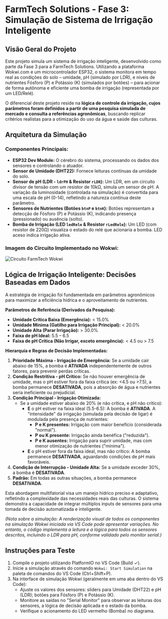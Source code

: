 # FarmTech Solutions - Fase 3: Simulação de Sistema de Irrigação Inteligente

## Visão Geral do Projeto

Este projeto simula um sistema de irrigação inteligente, desenvolvido como parte da Fase 3 para a FarmTech Solutions. Utilizando a plataforma Wokwi.com e um microcontrolador ESP32, o sistema monitora em tempo real as condições do solo – umidade, pH (simulado por LDR), e níveis de nutrientes Fósforo (P) e Potássio (K) (simulados por botões) – para acionar de forma autônoma e eficiente uma bomba de irrigação (representada por um LED/Relé).

O diferencial deste projeto reside na **lógica de controle da irrigação, cujos parâmetros foram definidos a partir de uma pesquisa simulada de mercado e consulta a referências agronômicas**, buscando replicar critérios realistas para a otimização do uso da água e saúde das culturas.

## Arquitetura da Simulação

### Componentes Principais:
*   **ESP32 Dev Module:** O cérebro do sistema, processando os dados dos sensores e controlando o atuador.
*   **Sensor de Umidade (DHT22):** Fornece leituras contínuas da umidade do solo.
*   **Sensor de pH (LDR - `ldrPH` & Resistor `rLDR`):** Um LDR, em um circuito divisor de tensão com um resistor de 10kΩ, simula um sensor de pH. A variação da luminosidade (controlada na simulação) é convertida para uma escala de pH (0-14), refletindo a natureza contínua deste parâmetro.
*   **Sensores de Nutrientes (Botões `btnP` e `btnK`):** Botões representam a detecção de Fósforo (P) e Potássio (K), indicando presença (pressionado) ou ausência (solto).
*   **Bomba de Irrigação (LED `ledRele` & Resistor `rLedRele`):** Um LED (com resistor de 220Ω) visualiza o estado do relé que acionaria a bomba. LED aceso indica irrigação ativa.

### Imagem do Circuito Implementado no Wokwi:
![Circuito FarmTech Wokwi](circuito_farmtech.png)

## Lógica de Irrigação Inteligente: Decisões Baseadas em Dados

A estratégia de irrigação foi fundamentada em parâmetros agronômicos para maximizar a eficiência hídrica e o aproveitamento de nutrientes.

**Parâmetros de Referência (Derivados da Pesquisa):**
*   **Umidade Crítica Baixa (Emergência):** < 15.0%
*   **Umidade Mínima (Gatilho para Irrigação Principal):** < 20.0%
*   **Umidade Alta (Parar Irrigação):** > 30.0%
*   **Faixa de pH Ideal:** 5.5 – 6.5
*   **Faixa de pH Crítica (Não Irrigar, exceto emergência):** < 4.5 ou > 7.5

**Hierarquia e Regras de Decisão Implementadas:**

1.  **Prioridade Máxima - Irrigação de Emergência:** Se a umidade cair abaixo de 15%, a bomba é **ATIVADA** independentemente de outros fatores, para prevenir perdas críticas.
2.  **Condição Restritiva - pH Crítico:** Se não houver emergência de umidade, mas o pH estiver fora da faixa crítica (ex: <4.5 ou >7.5), a bomba permanece **DESATIVADA**, pois a absorção de água e nutrientes seria ineficiente ou prejudicial.
3.  **Condição Principal - Irrigação Otimizada:**
    *   Se a umidade estiver abaixo de 20% (e não crítica, e pH não crítico):
        *   **E** o pH estiver na faixa ideal (5.5-6.5): A bomba é **ATIVADA**. A "intensidade" da irrigação (simulada pela decisão de ligar) é modulada pela presença de nutrientes:
            *   **P e K presentes:** Irrigação com maior benefício (considerada "normal").
            *   **P ou K presente:** Irrigação ainda benéfica ("reduzida").
            *   **P e K ausentes:** Irrigação para suprir umidade, mas com menor otimização de nutrientes ("mínima").
        *   **E** o pH estiver fora da faixa ideal, mas não crítico: A bomba permanece **DESATIVADA**, aguardando condições de pH mais favoráveis.
4.  **Condição de Interrupção - Umidade Alta:** Se a umidade exceder 30%, a bomba é **DESATIVADA**.
5.  **Padrão:** Em todas as outras situações, a bomba permanece **DESATIVADA**.

Esta abordagem multifatorial visa um manejo hídrico preciso e adaptativo, refletindo a complexidade das necessidades reais das culturas. O sistema demonstra a capacidade de integrar múltiplos inputs de sensores para uma tomada de decisão automatizada e inteligente.

*(Nota sobre a simulação: A renderização visual de todos os componentes na simulação Wokwi iniciada via VS Code pode apresentar variações. No entanto, o código implementa a leitura e a lógica para todos os sensores descritos, incluindo o LDR para pH, conforme validado pelo monitor serial.)*

## Instruções para Teste
1.  Compile o projeto utilizando PlatformIO no VS Code (Build ✓).
2.  Inicie a simulação através do comando `Wokwi: Start Simulation` na paleta de comandos do VS Code (Ctrl+Shift+P).
3.  Na interface de simulação Wokwi (geralmente em uma aba dentro do VS Code):
    *   Ajuste os valores dos sensores: sliders para Umidade (DHT22) e pH (LDR); botões para Fósforo (P) e Potássio (K).
    *   Monitore as saídas no "Serial Monitor" para observar as leituras dos sensores, a lógica de decisão aplicada e o estado da bomba.
    *   Verifique o acionamento do LED vermelho (Bomba) no diagrama.